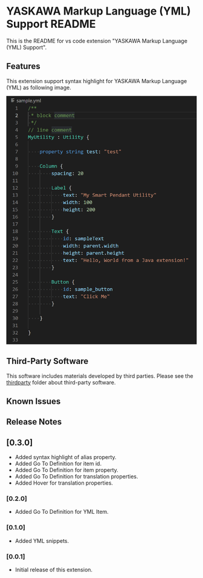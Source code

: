 # YASKAWA Markup Language (YML) Support README

This is the README for vs code extension "YASKAWA Markup Language (YML) Support". 

## Features

This extension support syntax highlight for YASKAWA Markup Language (YML) as following image.


![feature X](images/RunImage.png)


## Third-Party Software
This software includes materials developed by third parties.
Please see the [thirdparty](thirdparty/README.md) folder about third-party software.

## Known Issues


## Release Notes
## [0.3.0]
- Added syntax highlight of alias property.
- Added Go To Definition for item id.
- Added Go To Definition for item property.
- Added Go To Definition for translation properties.
- Added Hover for translation properties.


### [0.2.0]
- Added Go To Definition for YML Item.

### [0.1.0]
- Added YML snippets.

### [0.0.1]
- Initial release of this extension.

